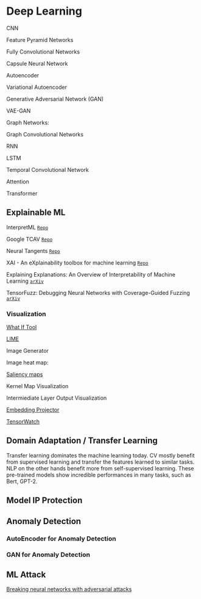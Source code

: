 # Deep Learning

CNN

Feature Pyramid Networks

Fully Convolutional Networks

Capsule Neural Network

Autoencoder

Variational Autoencoder

Generative Adversarial Network (GAN)

VAE-GAN

Graph Networks:

Graph Convolutional Networks

RNN

LSTM

Temporal Convolutional Network

Attention

Transformer

## Explainable ML

InterpretML [`Repo`](https://github.com/interpretml/interpret)

Google TCAV [`Repo`](https://github.com/tensorflow/tcav)

Neural Tangents [`Repo`](https://github.com/google/neural-tangents)

XAI - An eXplainability toolbox for machine learning [`Repo`](https://github.com/EthicalML/xai)

Explaining Explanations: An Overview of Interpretability of Machine Learning [`arXiv`](https://arxiv.org/abs/1806.00069)

TensorFuzz: Debugging Neural Networks with Coverage-Guided Fuzzing [`arXiv`](https://arxiv.org/abs/1807.10875)

### Visualization

[What If Tool](https://pair-code.github.io/what-if-tool/)

[LIME](https://github.com/marcotcr/lime)

Image Generator

Image heat map:

[Saliency maps](https://www.kaggle.com/ernie55ernie/mnist-with-keras-visualization-and-saliency-map)

Kernel Map Visualization

Intermiediate Layer Output Visualization 

[Embedding Projector](https://towardsdatascience.com/visualizing-bias-in-data-using-embedding-projector-649bc65e7487)

[TensorWatch](https://github.com/microsoft/tensorwatch)

## Domain Adaptation / Transfer Learning

Transfer learning dominates the machine learning today. CV mostly benefit from supervised learning and transfer the features learned to similar tasks. NLP on the other hands benefit more from self-supervised learning. These pre-trained models show incredible performances in many tasks, such as Bert, GPT-2.

## Model IP Protection

## Anomaly Detection

### AutoEncoder for Anomaly Detection

### GAN for Anomaly Detection

## ML Attack

[Breaking neural networks with adversarial attacks](https://towardsdatascience.com/breaking-neural-networks-with-adversarial-attacks-f4290a9a45aa)
